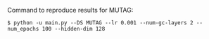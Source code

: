 Command to reproduce results for MUTAG:
```
$ python -u main.py --DS MUTAG --lr 0.001 --num-gc-layers 2 --num_epochs 100 --hidden-dim 128
```


